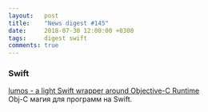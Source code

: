 ```yaml
---
layout:   post
title:    "News digest #145"
date:     2018-07-30 12:00:00 +0300
tags:     digest swift
comments: true
---
```


### Swift

[lumos - a light Swift wrapper around Objective-C Runtime](https://github.com/sushinoya/lumos)<br/>
Obj-C магия для программ на Swift.
